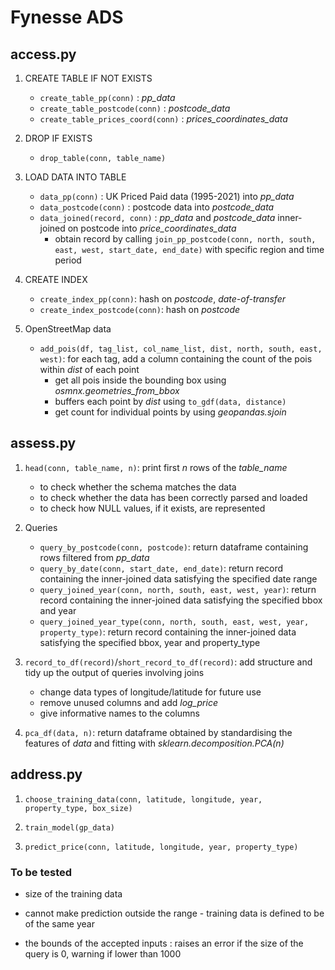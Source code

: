 # Fynesse ADS


## access.py

1. CREATE TABLE IF NOT EXISTS 
   - `create_table_pp(conn)` : _pp_data_
   - `create_table_postcode(conn)` : _postcode_data_
   - `create_table_prices_coord(conn)` : _prices_coordinates_data_



2. DROP IF EXISTS
   - `drop_table(conn, table_name)`



3. LOAD DATA INTO TABLE
   - `data_pp(conn)` : UK Priced Paid data (1995-2021) into _pp_data_
   - `data_postcode(conn)` :  postcode data into _postcode_data_
   - `data_joined(record, conn)` : _pp_data_ and _postcode_data_ inner-joined on postcode into _price_coordinates_data_
     - obtain record by calling `join_pp_postcode(conn, north, south, east, west, start_date, end_date)` with specific region and time period
    


4. CREATE INDEX
   - `create_index_pp(conn)`: hash on _postcode_, _date-of-transfer_
   - `create_index_postcode(conn)`: hash on _postcode_


5. OpenStreetMap data
   - `add_pois(df, tag_list, col_name_list, dist, north, south, east, west)`: for each tag, add a column containing the count of the pois within _dist_ of each point
     - get all pois inside the bounding box using  _osmnx.geometries_from_bbox_
     - buffers each point by _dist_ using `to_gdf(data, distance)`
     - get count for individual points by using _geopandas.sjoin_



## assess.py
1. `head(conn, table_name, n)`: print first _n_ rows of the _table_name_
   - to check whether the schema matches the data
   - to check whether the data has been correctly parsed and loaded
   - to check how NULL values, if it exists, are represented


2. Queries
   - `query_by_postcode(conn, postcode)`: return dataframe containing rows filtered from _pp_data_
   - `query_by_date(conn, start_date, end_date)`: return record containing the inner-joined data satisfying the specified date range  
   - `query_joined_year(conn, north, south, east, west, year)`: return record containing the inner-joined data satisfying the specified bbox and year
   - `query_joined_year_type(conn, north, south, east, west, year, property_type)`: return record containing the inner-joined data satisfying the specified bbox, year and property_type



3. `record_to_df(record)`/`short_record_to_df(record)`: add structure and tidy up the output of queries involving joins
   - change data types of longitude/latitude for future use
   - remove unused columns and add _log_price_
   - give informative names to the columns
   

4. `pca_df(data, n)`: return dataframe obtained by standardising the features of _data_ and fitting with _sklearn.decomposition.PCA(n)_
   

## address.py
1. `choose_training_data(conn, latitude, longitude, year, property_type, box_size)`

2. `train_model(gp_data)`

3. `predict_price(conn, latitude, longitude, year, property_type)`


### To be tested
- size of the training data

- cannot make prediction outside the range - training data is defined to be of the same year 

- the bounds of the accepted inputs : raises an error if the size of the query is 0, warning if lower than 1000